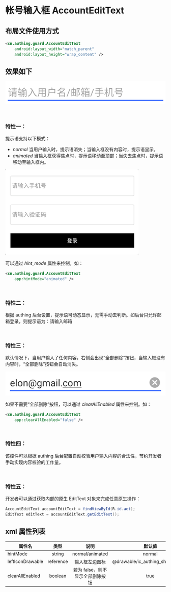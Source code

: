 # 帐号输入框 AccountEditText

## 布局文件使用方式
```xml
<cn.authing.guard.AccountEditText
    android:layout_width="match_parent"
    android:layout_height="wrap_content" />
```

## 效果如下

![](./images/aet_normal.png)

<br>

### 特性一：
提示语支持以下模式：

* *normal* 当用户输入时，提示语消失；当输入框没有内容时，提示语显示。
* *animated* 当输入框获得焦点时，提示语移动至顶部；当失去焦点时，提示语移动至输入框内。

![](./gif/animated_hint.gif)

可以通过 *hint_mode* 属性来控制，如：
```xml
<cn.authing.guard.AccountEditText
    app:hintMode="animated" />
```

<br>

### 特性二：
根据 authing 后台设置，提示语可动态显示，无需手动去判断。如后台只允许邮箱登录，则提示语为：请输入邮箱

<br>

### 特性三：
默认情况下，当用户输入了任何内容，右侧会出现“全部删除”按钮，当输入框没有内容时，“全部删除”按钮会自动消失。

![](./images/aet_clear_all.png)

如果不需要“全部删除”按钮，可以通过 *clearAllEnabled* 属性来控制。如：

```xml
<cn.authing.guard.AccountEditText
    app:clearAllEnabled="false" />
```

<br>

### 特性四：
该控件可以根据 authing 后台配置自动校验用户输入内容的合法性，节约开发者手动实现内容校验的工作量。

<br>

### 特性五：
开发者可以通过获取内部的原生 EditText 对象来完成任意原生操作：

```java
AccountEditText accountEditText = findViewById(R.id.aet);
EditText editText = accountEditText.getEditText();
```

## xml 属性列表

| 属性名                     | 类型 | 说明 | 默认值 |
| ----------------------- |:--------:| :------:| :-----: |
|  hintMode     |    string    |  normal/animated   |    normal   |
|  leftIconDrawable     |    reference    |   输入框左边图标   |    @drawable/ic_authing_shield_check   |
|  clearAllEnabled     |    boolean    |   若为 false，则不显示全部删除按钮   |    true   |
